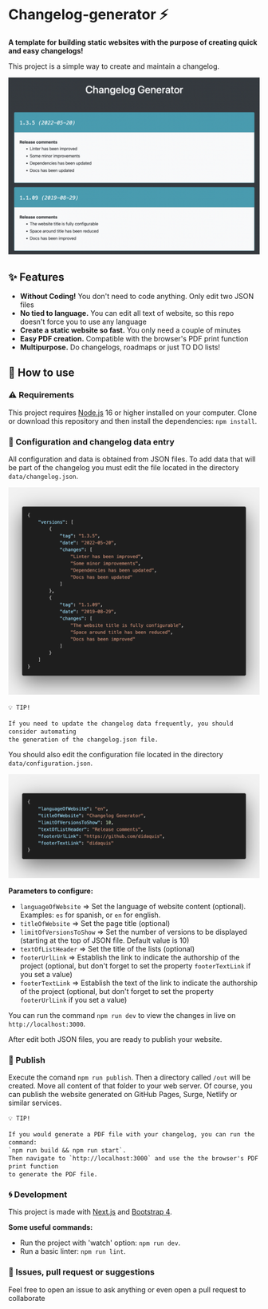 # Changelog-generator ⚡️

**A template for building static websites with the purpose of creating quick and easy changelogs!**  

This project is a simple way to create and maintain a changelog.  

![Preview](./docs-assets/preview.png) 

## ✨ Features

* **Without Coding!** You don't need to code anything. Only edit two JSON files
* **No tied to language.** You can edit all text of website, so this repo doesn't force you to use any language
* **Create a static website so fast.** You only need a couple of minutes
* **Easy PDF creation.** Compatible with the browser's PDF print function
* **Multipurpose.** Do changelogs, roadmaps or just TO DO lists!


## 🔨 How to use

### ⚠️ Requirements
This project requires [Node.js](https://nodejs.org) 16 or higher installed on your computer.
Clone or download this repository and then install the dependencies: `npm install`.  


### 📝 Configuration and changelog data entry

All configuration and data is obtained from JSON files. 
To add data that will be part of the changelog you must edit the file located in the directory `data/changelog.json`.  

![Preview](./docs-assets/changelog.png) 

```
💡 TIP! 

If you need to update the changelog data frequently, you should consider automating 
the generation of the changelog.json file.
```

You should also edit the configuration file located in the directory `data/configuration.json`.  

![Preview](./docs-assets/configuration.png) 

**Parameters to configure:** 
* `languageOfWebsite` => Set the language of website content (optional). Examples: `es` for spanish, or `en` for english.
* `titleOfWebsite` => Set the page title (optional)
* `limitOfVersionsToShow` => Set the number of versions to be displayed (starting at the top of JSON file. Default value is 10)
* `textOfListHeader` => Set the title of the lists (optional)
* `footerUrlLink` => Establish the link to indicate the authorship of the project (optional, but don't forget to set the property `footerTextLink` if you set a value)
* `footerTextLink` => Establish the text of the link to indicate the authorship of the project (optional, but don't forget to set the property `footerUrlLink` if you set a value)

You can run the command `npm run dev` to view the changes in live on `http://localhost:3000`.

After edit both JSON files, you are ready to publish your website.


### 🚀 Publish
Execute the comand `npm run publish`. Then a directory called `/out` will be created. Move all content of that folder to your web server. 
Of course, you can publish the website generated on GitHub Pages, Surge, Netlify or similar services.


```
💡 TIP! 

If you would generate a PDF file with your changelog, you can run the command: 
`npm run build && npm run start`. 
Then navigate to `http://localhost:3000` and use the the browser's PDF print function 
to generate the PDF file.
```


### 🌀 Development
This project is made with [Next.js](https://nextjs.org) and [Bootstrap 4](https://getbootstrap.com).  

**Some useful commands:**  
* Run the project with 'watch' option: `npm run dev`.    
* Run a basic linter: `npm run lint`.   

### 🐛 Issues, pull request or suggestions
Feel free to open an issue to ask anything or even open a pull request to collaborate

